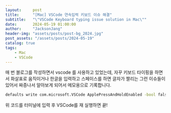 ```yaml
---
layout:     post
title:      "[Mac] VSCode 연속입력 키보드 이슈 해결"
subtitle:   "\"VSCode Keyboard typing issue solution in Mac\""
date:       2024-05-19 01:00:00
author:     "JacksonJang"
header-img: "assets/posts/post-bg_2024.jpg"
post_assets: "/assets/posts/2024-05-19"
catalog: true
tags:
    - Mac
    - VSCode
---
```

매 번 블로그를 작성하면서 vscode 를 사용하고 있었는데, 자꾸 키보드 타이핑을 하면서 화살표로 움직이거나 한글을 입력하고 스페이스를 하면 글자가 짤리는 그런 이슈들이 있어서 짜증나서 알아보게 되어서 메모용으로 기록합니다.

```sh
defaults write com.microsoft.VSCode ApplePressAndHoldEnabled -bool false
```

위 코드를 터미널에 입력 후 VSCode를 재 실행하면 끝!